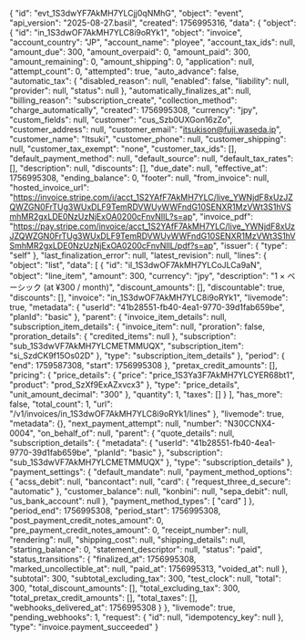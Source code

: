 {
  "id": "evt_1S3dwYF7AkMH7YLCjj0qNMhG",
  "object": "event",
  "api_version": "2025-08-27.basil",
  "created": 1756995316,
  "data": {
    "object": {
      "id": "in_1S3dwOF7AkMH7YLC8i9oRYk1",
      "object": "invoice",
      "account_country": "JP",
      "account_name": "ployee",
      "account_tax_ids": null,
      "amount_due": 300,
      "amount_overpaid": 0,
      "amount_paid": 300,
      "amount_remaining": 0,
      "amount_shipping": 0,
      "application": null,
      "attempt_count": 0,
      "attempted": true,
      "auto_advance": false,
      "automatic_tax": {
        "disabled_reason": null,
        "enabled": false,
        "liability": null,
        "provider": null,
        "status": null
      },
      "automatically_finalizes_at": null,
      "billing_reason": "subscription_create",
      "collection_method": "charge_automatically",
      "created": 1756995308,
      "currency": "jpy",
      "custom_fields": null,
      "customer": "cus_Szb0UXGon16zZo",
      "customer_address": null,
      "customer_email": "itsukison@fuji.waseda.jp",
      "customer_name": "Itsuki",
      "customer_phone": null,
      "customer_shipping": null,
      "customer_tax_exempt": "none",
      "customer_tax_ids": [],
      "default_payment_method": null,
      "default_source": null,
      "default_tax_rates": [],
      "description": null,
      "discounts": [],
      "due_date": null,
      "effective_at": 1756995308,
      "ending_balance": 0,
      "footer": null,
      "from_invoice": null,
      "hosted_invoice_url": "https://invoice.stripe.com/i/acct_1S2YAfF7AkMH7YLC/live_YWNjdF8xUzJZQWZGN0FrTUg3WUxDLF9TemRDVWUyWWFndG10SENXR1MzVWt3S1hVSmhMR2gxLDE0NzUzNjExOA0200cFnvNIlL?s=ap",
      "invoice_pdf": "https://pay.stripe.com/invoice/acct_1S2YAfF7AkMH7YLC/live_YWNjdF8xUzJZQWZGN0FrTUg3WUxDLF9TemRDVWUyWWFndG10SENXR1MzVWt3S1hVSmhMR2gxLDE0NzUzNjExOA0200cFnvNIlL/pdf?s=ap",
      "issuer": {
        "type": "self"
      },
      "last_finalization_error": null,
      "latest_revision": null,
      "lines": {
        "object": "list",
        "data": [
          {
            "id": "il_1S3dwOF7AkMH7YLCoJLCa9aN",
            "object": "line_item",
            "amount": 300,
            "currency": "jpy",
            "description": "1 × ベーシック (at ¥300 / month)",
            "discount_amounts": [],
            "discountable": true,
            "discounts": [],
            "invoice": "in_1S3dwOF7AkMH7YLC8i9oRYk1",
            "livemode": true,
            "metadata": {
              "userId": "41b28551-fb40-4ea1-9770-39d1fab659be",
              "planId": "basic"
            },
            "parent": {
              "invoice_item_details": null,
              "subscription_item_details": {
                "invoice_item": null,
                "proration": false,
                "proration_details": {
                  "credited_items": null
                },
                "subscription": "sub_1S3dwVF7AkMH7YLCMETMMUQX",
                "subscription_item": "si_SzdCK9f15Os02D"
              },
              "type": "subscription_item_details"
            },
            "period": {
              "end": 1759587308,
              "start": 1756995308
            },
            "pretax_credit_amounts": [],
            "pricing": {
              "price_details": {
                "price": "price_1S3Ya3F7AkMH7YLCYER68bt1",
                "product": "prod_SzXf9ExAZxvcx3"
              },
              "type": "price_details",
              "unit_amount_decimal": "300"
            },
            "quantity": 1,
            "taxes": []
          }
        ],
        "has_more": false,
        "total_count": 1,
        "url": "/v1/invoices/in_1S3dwOF7AkMH7YLC8i9oRYk1/lines"
      },
      "livemode": true,
      "metadata": {},
      "next_payment_attempt": null,
      "number": "N30CCNX4-0004",
      "on_behalf_of": null,
      "parent": {
        "quote_details": null,
        "subscription_details": {
          "metadata": {
            "userId": "41b28551-fb40-4ea1-9770-39d1fab659be",
            "planId": "basic"
          },
          "subscription": "sub_1S3dwVF7AkMH7YLCMETMMUQX"
        },
        "type": "subscription_details"
      },
      "payment_settings": {
        "default_mandate": null,
        "payment_method_options": {
          "acss_debit": null,
          "bancontact": null,
          "card": {
            "request_three_d_secure": "automatic"
          },
          "customer_balance": null,
          "konbini": null,
          "sepa_debit": null,
          "us_bank_account": null
        },
        "payment_method_types": [
          "card"
        ]
      },
      "period_end": 1756995308,
      "period_start": 1756995308,
      "post_payment_credit_notes_amount": 0,
      "pre_payment_credit_notes_amount": 0,
      "receipt_number": null,
      "rendering": null,
      "shipping_cost": null,
      "shipping_details": null,
      "starting_balance": 0,
      "statement_descriptor": null,
      "status": "paid",
      "status_transitions": {
        "finalized_at": 1756995308,
        "marked_uncollectible_at": null,
        "paid_at": 1756995313,
        "voided_at": null
      },
      "subtotal": 300,
      "subtotal_excluding_tax": 300,
      "test_clock": null,
      "total": 300,
      "total_discount_amounts": [],
      "total_excluding_tax": 300,
      "total_pretax_credit_amounts": [],
      "total_taxes": [],
      "webhooks_delivered_at": 1756995308
    }
  },
  "livemode": true,
  "pending_webhooks": 1,
  "request": {
    "id": null,
    "idempotency_key": null
  },
  "type": "invoice.payment_succeeded"
}